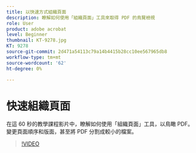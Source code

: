 ```yaml
---
title: 以快速方式組織頁面
description: 瞭解如何使用「組織頁面」工具來取得 PDF 的鳥覽檢視
role: User
product: adobe acrobat
level: Beginner
thumbnail: KT-9278.jpg
KT: 9278
source-git-commit: 2d471a54113c79a14b4415b28cc10ee567965db8
workflow-type: tm+mt
source-wordcount: '62'
ht-degree: 0%

---
```


# 快速組織頁面

在這 60 秒的教學課程影片中，瞭解如何使用「組織頁面」工具，以鳥瞰 PDF。 變更頁面順序和版面，甚至將 PDF 分割成較小的檔案。

>[!VIDEO](https://video.tv.adobe.com/v/338278?hidetitle=true)
